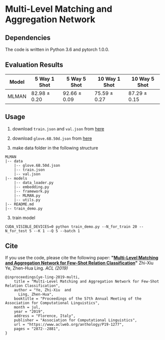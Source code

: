 # Multi-Level Matching and Aggregation Network


## Dependencies

The code is written in Python 3.6 and pytorch 1.0.0.


## Evaluation Results

Model | 5 Way 1 Shot | 5 Way 5 Shot | 10 Way 1 Shot | 10 Way 5 Shot
----- | ------------ | ------------ | ------------- | -------------
MLMAN | 82.98 ± 0.20 | 92.66 ± 0.09 | 75.59 ± 0.27  | 87.29 ± 0.15

## Usage

1. download `train.json` and `val.json` from [here](https://thunlp.github.io/fewrel.html)

2. download `glove.6B.50d.json` from [here](https://cloud.tsinghua.edu.cn/f/b14bf0d3c9e04ead9c0a/?dl=1)

3. make data folder in the following structure

```
MLMAN
|-- data
    |-- glove.6B.50d.json
    |-- train.json
    |-- val.json
|-- models
    |-- data_loader.py
    |-- embedding.py
    |-- framework.py
    |-- MLMAN.py
    |-- utils.py
|-- README.md
|-- train_demo.py
```

3. train model

```
CUDA_VISIBLE_DEVICES=0 python train_demo.py --N_for_train 20 --N_for_test 5 --K 1 --Q 5 --batch 1
```

## Cite

If you use the code, please cite the following paper:
**"[Multi-Level Matching and Aggregation Network for Few-Shot Relation Classification](https://www.aclweb.org/anthology/P19-1277)"**
Zhi-Xiu Ye, Zhen-Hua Ling. _ACL (2019)_

```
@inproceedings{ye-ling-2019-multi,
    title = "Multi-Level Matching and Aggregation Network for Few-Shot Relation Classification",
    author = "Ye, Zhi-Xiu  and
      Ling, Zhen-Hua",
    booktitle = "Proceedings of the 57th Annual Meeting of the Association for Computational Linguistics",
    month = jul,
    year = "2019",
    address = "Florence, Italy",
    publisher = "Association for Computational Linguistics",
    url = "https://www.aclweb.org/anthology/P19-1277",
    pages = "2872--2881",
}

```